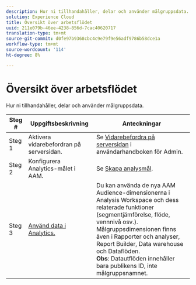 ```yaml
---
description: Hur ni tillhandahåller, delar och använder målgruppsdata.
solution: Experience Cloud
title: Översikt över arbetsflödet
uuid: 211e079b-46ee-4238-856d-7cac40620717
translation-type: tm+mt
source-git-commit: d0fe97b9368cbc4c9e79f9e56adf9786b58dce1a
workflow-type: tm+mt
source-wordcount: '114'
ht-degree: 8%

---
```



# Översikt över arbetsflödet

Hur ni tillhandahåller, delar och använder målgruppsdata.

| Steg # | Uppgiftsbeskrivning | Anteckningar |
|--- |--- |--- |
| Steg 1 | Aktivera vidarebefordran på serversidan. | Se [Vidarebefordra på serversidan](/help/admin/admin/c-server-side-forwarding/ssf.md) i användarhandboken för Admin. |
| Steg 2 | Konfigurera Analytics-målet i AAM. | Se [Skapa analysmål](https://docs.adobe.com/content/help/en/audience-manager/user-guide/features/destinations/experience-cloud-destinations/create-analytics-destination.html). |
| Steg 3 | [Använd data i Analytics.](/help/integrate/c-audience-analytics/c-workflow/use-audience-data-analytics.md) | Du kan använda de nya AAM Audience-dimensionerna i Analysis Workspace och dess relaterade funktioner (segmentjämförelse, flöde, vennnivå osv.). <br>Målgruppsdimensionen finns även i Rapporter och analyser, Report Builder, Data warehouse och Dataflöden. <br>**Obs**: Datautflöden innehåller bara publikens ID, inte målgruppsnamnet. |
